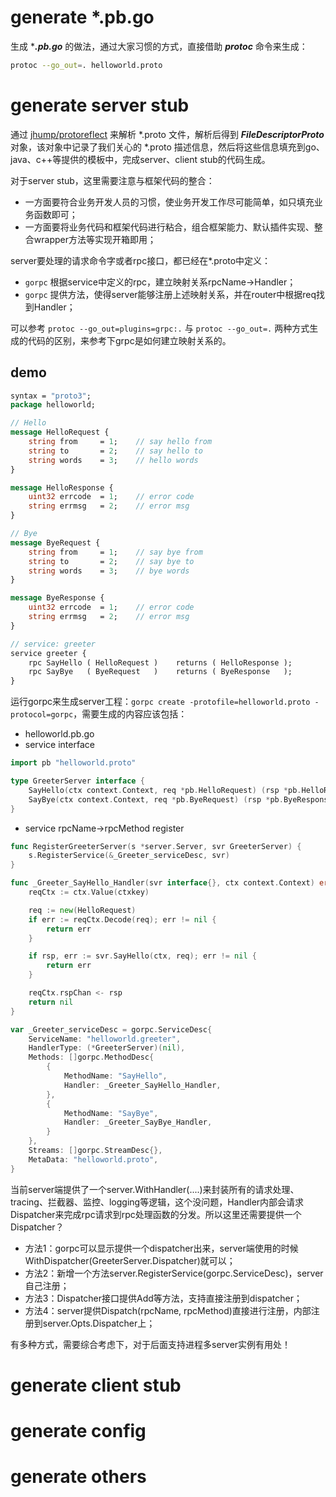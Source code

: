 # generate *.pb.go

生成 ****.pb.go*** 的做法，通过大家习惯的方式，直接借助 ***protoc*** 命令来生成：
```bash
protoc --go_out=. helloworld.proto
```

# generate server stub

通过 [jhump/protoreflect]() 来解析 *.proto 文件，解析后得到 ***FileDescriptorProto*** 对象，该对象中记录了我们关心的 *.proto 描述信息，然后将这些信息填充到go、java、c++等提供的模板中，完成server、client stub的代码生成。

对于server stub，这里需要注意与框架代码的整合：
- 一方面要符合业务开发人员的习惯，使业务开发工作尽可能简单，如只填充业务函数即可；
- 一方面要将业务代码和框架代码进行粘合，组合框架能力、默认插件实现、整合wrapper方法等实现开箱即用；

server要处理的请求命令字或者rpc接口，都已经在*.proto中定义：
- `gorpc` 根据service中定义的rpc，建立映射关系rpcName->Handler；
- `gorpc` 提供方法，使得server能够注册上述映射关系，并在router中根据req找到Handler；

可以参考 `protoc --go_out=plugins=grpc:.` 与 `protoc --go_out=.` 两种方式生成的代码的区别，来参考下grpc是如何建立映射关系的。

## demo

```protobuf
syntax = "proto3";
package helloworld;

// Hello
message HelloRequest {
    string from     = 1;    // say hello from
    string to       = 2;    // say hello to
    string words    = 3;    // hello words
}

message HelloResponse {
    uint32 errcode  = 1;    // error code
    string errmsg   = 2;    // error msg
}

// Bye
message ByeRequest {
    string from     = 1;    // say bye from
    string to       = 2;    // say bye to
    string words    = 3;    // bye words
}

message ByeResponse {
    uint32 errcode  = 1;    // error code
    string errmsg   = 2;    // error msg
}

// service: greeter
service greeter {
    rpc SayHello ( HelloRequest )    returns ( HelloResponse );
    rpc SayBye   ( ByeRequest   )    returns ( ByeResponse   );
}
```

运行gorpc来生成server工程：`gorpc create -protofile=helloworld.proto -protocol=gorpc`，需要生成的内容应该包括：

- helloworld.pb.go
- service interface

```go
import pb "helloworld.proto"

type GreeterServer interface {
    SayHello(ctx context.Context, req *pb.HelloRequest) (rsp *pb.HelloResponse, error)
    SayBye(ctx context.Context, req *pb.ByeRequest) (rsp *pb.ByeResponse, error)
}
```

- service rpcName->rpcMethod register 

```go
func RegisterGreeterServer(s *server.Server, svr GreeterServer) {
    s.RegisterService(&_Greeter_serviceDesc, svr)
}

func _Greeter_SayHello_Handler(svr interface{}, ctx context.Context) error {
    reqCtx := ctx.Value(ctxkey)

    req := new(HelloRequest)
    if err := reqCtx.Decode(req); err != nil {
        return err
    }

    if rsp, err := svr.SayHello(ctx, req); err != nil {
        return err
    }

    reqCtx.rspChan <- rsp
    return nil
}

var _Greeter_serviceDesc = gorpc.ServiceDesc{
    ServiceName: "helloworld.greeter",
    HandlerType: (*GreeterServer)(nil),
    Methods: []gorpc.MethodDesc{
        {
            MethodName: "SayHello",
            Handler: _Greeter_SayHello_Handler,
        },
        {
            MethodName: "SayBye",
            Handler: _Greeter_SayBye_Handler,
        }
    },
    Streams: []gorpc.StreamDesc{},
    MetaData: "helloworld.proto",
}

```

当前server端提供了一个server.WithHandler(....)来封装所有的请求处理、tracing、拦截器、监控、logging等逻辑，这个没问题，Handler内部会请求Dispatcher来完成rpc请求到rpc处理函数的分发。所以这里还需要提供一个Dispatcher？

- 方法1：gorpc可以显示提供一个dispatcher出来，server端使用的时候WithDispatcher(GreeterServer.Dispatcher)就可以；
- 方法2：新增一个方法server.RegisterService(gorpc.ServiceDesc)，server自己注册；
- 方法3：Dispatcher接口提供Add等方法，支持直接注册到dispatcher；
- 方法4：server提供Dispatch(rpcName, rpcMethod)直接进行注册，内部注册到server.Opts.Dispatcher上；

有多种方式，需要综合考虑下，对于后面支持进程多server实例有用处！

# generate client stub

# generate config 

# generate others
